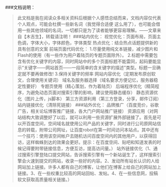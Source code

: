###文档说明：
>此文档是我在阅读众多相关资料后根据个人感悟总结而来，文档内容仅代表个人观点，可能会杜撰一些新名词（我觉得合适便
>这么用了），也可能会借用一些其他领域的名词，一切都只是为了读者能够更容易理解。——文章来自【木吉生】，转载请注明！
###站内优化：
        视觉优化：页面布局，页面主色调，字体大小，字体颜色，字体类型
        热点优化：结合热点话题提供新的具有创意的文案
        前端页面代码优化：
                    1.尽量使用纯文本链接，减少图片和Flash的使用（有一些作为用户着陆页的专题页面除外）。
                    2.标题中需要包含有优化关键字的内容，同时网站中的多个页面标题不能雷同，起码要能显示“关键字——网站首页——一段简单的含关键字的描述”类型。标题一旦确定就不要再做修改!
                    3.保持关键字的频率
        网站内容优化（定期发布原创软文，合理使用关键词）
        域名及服务器选择（域名要求方便记忆，服务器稳定性要好）
        专题页使用（精心策划，作为着陆页）
        后端程序优化（精简程序，为避免动态页面对搜索引擎的影响，建议使用静态缓存）
        静态资源优化（图片上传，js脚本）
        第三方资源利用（第三方登录，分享，邮件订阅）
        站内链接优化（清除死链接）
###站外优化：
        品牌推广（百度竞价，谷歌广告，相关论坛博客推广链接，各大门户网站推广链接）
        资源应用（对网站结构大致调整好了以后，就可以利用一些资源扩展外部链接了。首先是可以开百度空间，空间域名就使用公司产品的关键字，同时进行公司原网站信息的转载，附带公司网址，让百度robot在第一时间访问本站点。其中还有一个技巧：使用该空间帐户去随机访问百度空间内的其他用户，以获得回访，这样蜘蛛到达的效果会更好。提示：在百度空间、贴吧和知道发表的时候记得要附带链接信息，方便互访，提高访问量。）
        站外链接优化（1、通过搜索引擎登陆口提交网站，告诉搜索引擎有一个新站诞生了，这样搜索引擎会火速到提交的网站，收录一些好的内容。2、发动所有站长认识的人给网站加上链接。许多人都有自己的博客，让他们在博客上给自己的网站加上链接。3、在一些权重比较高的网站回帖、发帖。4、在一些信息网，投稿软文获取高质量相关链接。） 

